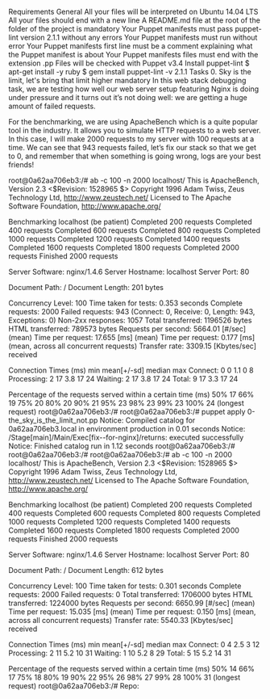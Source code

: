 Requirements General All your files will be interpreted on Ubuntu 14.04 LTS All your files should end with a new line A README.md file at the root of the folder of the project is mandatory Your Puppet manifests must pass puppet-lint version 2.1.1 without any errors Your Puppet manifests must run without error Your Puppet manifests first line must be a comment explaining what the Puppet manifest is about Your Puppet manifests files must end with the extension .pp Files will be checked with Puppet v3.4 Install puppet-lint $ apt-get install -y ruby $ gem install puppet-lint -v 2.1.1 Tasks 0. Sky is the limit, let's bring that limit higher mandatory In this web stack debugging task, we are testing how well our web server setup featuring Nginx is doing under pressure and it turns out it’s not doing well: we are getting a huge amount of failed requests.

For the benchmarking, we are using ApacheBench which is a quite popular tool in the industry. It allows you to simulate HTTP requests to a web server. In this case, I will make 2000 requests to my server with 100 requests at a time. We can see that 943 requests failed, let’s fix our stack so that we get to 0, and remember that when something is going wrong, logs are your best friends!

root@0a62aa706eb3:/# ab -c 100 -n 2000 localhost/ This is ApacheBench, Version 2.3 <$Revision: 1528965 $> Copyright 1996 Adam Twiss, Zeus Technology Ltd, http://www.zeustech.net/ Licensed to The Apache Software Foundation, http://www.apache.org/

Benchmarking localhost (be patient) Completed 200 requests Completed 400 requests Completed 600 requests Completed 800 requests Completed 1000 requests Completed 1200 requests Completed 1400 requests Completed 1600 requests Completed 1800 requests Completed 2000 requests Finished 2000 requests

Server Software: nginx/1.4.6 Server Hostname: localhost Server Port: 80

Document Path: / Document Length: 201 bytes

Concurrency Level: 100 Time taken for tests: 0.353 seconds Complete requests: 2000 Failed requests: 943 (Connect: 0, Receive: 0, Length: 943, Exceptions: 0) Non-2xx responses: 1057 Total transferred: 1196526 bytes HTML transferred: 789573 bytes Requests per second: 5664.01 [#/sec] (mean) Time per request: 17.655 [ms] (mean) Time per request: 0.177 [ms] (mean, across all concurrent requests) Transfer rate: 3309.15 [Kbytes/sec] received

Connection Times (ms) min mean[+/-sd] median max Connect: 0 0 1.1 0 8 Processing: 2 17 3.8 17 24 Waiting: 2 17 3.8 17 24 Total: 9 17 3.3 17 24

Percentage of the requests served within a certain time (ms) 50% 17 66% 19 75% 20 80% 20 90% 21 95% 23 98% 23 99% 23 100% 24 (longest request) root@0a62aa706eb3:/# root@0a62aa706eb3:/# puppet apply 0-the_sky_is_the_limit_not.pp Notice: Compiled catalog for 0a62aa706eb3.local in environment production in 0.01 seconds Notice: /Stage[main]/Main/Exec[fix--for-nginx]/returns: executed successfully Notice: Finished catalog run in 1.12 seconds root@0a62aa706eb3:/# root@0a62aa706eb3:/# root@0a62aa706eb3:/# ab -c 100 -n 2000 localhost/ This is ApacheBench, Version 2.3 <$Revision: 1528965 $> Copyright 1996 Adam Twiss, Zeus Technology Ltd, http://www.zeustech.net/ Licensed to The Apache Software Foundation, http://www.apache.org/

Benchmarking localhost (be patient) Completed 200 requests Completed 400 requests Completed 600 requests Completed 800 requests Completed 1000 requests Completed 1200 requests Completed 1400 requests Completed 1600 requests Completed 1800 requests Completed 2000 requests Finished 2000 requests

Server Software: nginx/1.4.6 Server Hostname: localhost Server Port: 80

Document Path: / Document Length: 612 bytes

Concurrency Level: 100 Time taken for tests: 0.301 seconds Complete requests: 2000 Failed requests: 0 Total transferred: 1706000 bytes HTML transferred: 1224000 bytes Requests per second: 6650.99 [#/sec] (mean) Time per request: 15.035 [ms] (mean) Time per request: 0.150 [ms] (mean, across all concurrent requests) Transfer rate: 5540.33 [Kbytes/sec] received

Connection Times (ms) min mean[+/-sd] median max Connect: 0 4 2.5 3 12 Processing: 2 11 5.2 10 31 Waiting: 1 10 5.2 8 29 Total: 5 15 5.2 14 31

Percentage of the requests served within a certain time (ms) 50% 14 66% 17 75% 18 80% 19 90% 22 95% 26 98% 27 99% 28 100% 31 (longest request) root@0a62aa706eb3:/# Repo:
